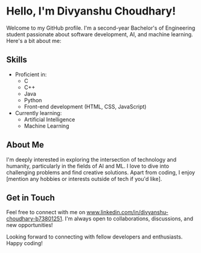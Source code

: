 # Hello, I'm Divyanshu Choudhary!

Welcome to my GitHub profile. I'm a second-year Bachelor's of Engineering student passionate about software development, AI, and machine learning. Here's a bit about me:

## Skills
- Proficient in:
  - C
  - C++
  - Java
  - Python
  - Front-end development (HTML, CSS, JavaScript)
- Currently learning:
  - Artificial Intelligence
  - Machine Learning

## About Me
I'm deeply interested in exploring the intersection of technology and humanity, particularly in the fields of AI and ML. I love to dive into challenging problems and find creative solutions. Apart from coding, I enjoy [mention any hobbies or interests outside of tech if you'd like].

## Get in Touch
Feel free to connect with me on www.linkedin.com/in/divyanshu-choudhary-b73801251. I'm always open to collaborations, discussions, and new opportunities!

Looking forward to connecting with fellow developers and enthusiasts. Happy coding!
